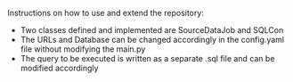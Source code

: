 Instructions on how to use and extend the repository:
* Two classes defined and implemented are SourceDataJob and SQLCon
* The URLs and Database can be changed accordingly in the config.yaml file without modifying the main.py
* The query to be executed is written as a separate .sql file and can be modified accordingly
